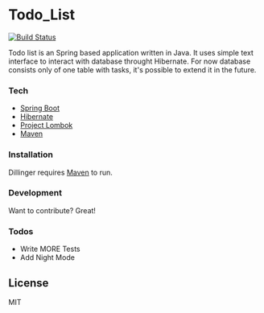 # Todo_List
[![Build Status](https://travis-ci.org/joemccann/dillinger.svg?branch=master)](https://travis-ci.org/joemccann/dillinger)

Todo list is an Spring based application written in Java. It uses simple text interface to interact with database throught Hibernate. For now database consists only of one table with tasks, it's possible to extend it in the future.

### Tech

* [Spring Boot]
* [Hibernate]
* [Project Lombok]
* [Maven]

### Installation

Dillinger requires [Maven] to run.

### Development
Want to contribute? Great!

### Todos
 - Write MORE Tests
 - Add Night Mode

License
----
MIT

   [Spring Boot]: <https://spring.io/>
   [Hibernate]: <https://hibernate.org/>
   [Project Lombok]: <https://projectlombok.org/>
   [Maven]: https://maven.apache.org/
